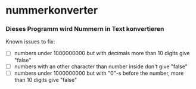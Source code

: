 # nummerkonverter
### Dieses Programm wird Nummern in Text konvertieren

Known issues to fix:
- [ ] numbers under 1000000000 but with decimals more than 10 digits give "false"
- [ ] numbers with an other character than number inside don't give "false"
- [ ] numbers under 1000000000 but with "0"-s before the number, more than 10 digits give "false"
